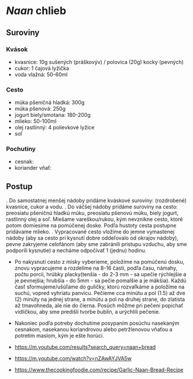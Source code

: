 # _Naan_ chlieb

## Suroviny

### Kvások

- kvasnice: 10g sušených (práškovýv) / polovica (20g) kocky (pevných)
- cukor: 1 čajová lyžička
- voda vlažná: 50-60ml

### Cesto

- múka pšeničná hladká: 300g
- múka pšenová: 250g
- jogurt biely/smotana: 180-200g
- mlieko: 50-100ml
- olej rastlinný: 4 polievkové lyžice
- soľ

### Pochutiny

- cesnak: 
- koriander vňať: 

## Postup

. Do samostatnej menšej nádoby pridáme kváskové suroviny: (rozdrobené) kvasnice, cukor a vodu.
. Do váčšej nádoby pridáme suroviny na cesto: preosiatu pšeničnú hladkú múku, preosiatu pšenovú múku, biely jogurt, rastlinný olej a soľ. Miešame vareškou/rukou, kým nevznikne cesto, ktoré potom domiesime na pomúčenej doske. Podľa hustoty cesta postupne pridávame mlieko.
. Vypracované cesto vložíme do jemne vymastenej nádoby (aby sa cesto pri kysnutí dobre oddeľovalo od okrajov nádoby), pevne zakryjeme celofánom (aby sme zabránili prístupu vzduchu, aby sme podporili kysnutie) a necháme odpočívať 1 (jednu) hodinu.
- Po nakysnutí cesto z misky vyberieme, položíme na pomúčenú dosku, znovu vypracujeme a rozdelíme na 8-16 častí, podľa času, námahy, počtu porcii, hrúbky placky(tenšia - do 2-3 mm - sa upečie rýchlejšie a je pevnejšia; hrubšia - do 5mm - sa pečie pomalšie a je mäkšia). Každú časť sformujeme/ušúľame do guličky, ktorú rozvaľkáme a položíme na suchú, vopred vyhriatu panvicu. Pečieme cca minútu a pol (1.5) až dve (2) minúty na jednej strane, a minútu a pol na druhej strane, do zlatista až tmavohneda, ale nie do čierna. Posúch môžme pri pečení popichať vidličkou, aby sme predišli tvorbe bublín, a urýchlili pečenie.
- Nakoniec podľa potreby dochutíme posypaním posúchu nasekaným cesnakom, nasekanou koriandrovou alebo petržlenovou vňaťou a potretím maslom, kým je ešte horúci.

- https://m.youtube.com/results?search_query=naan+bread
- https://m.youtube.com/watch?v=nZAwAYJVA5w
- https://www.thecookingfoodie.com/recipe/Garlic-Naan-Bread-Recipe
